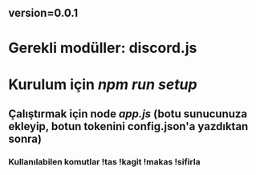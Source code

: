 ## version=0.0.1
# Gerekli modüller: discord.js
# Kurulum için _npm run setup_
## Çalıştırmak için node _app.js_ (botu sunucunuza ekleyip, botun tokenini config.json'a yazdıktan sonra)
### Kullanılabilen komutlar !tas !kagit !makas !sifirla 